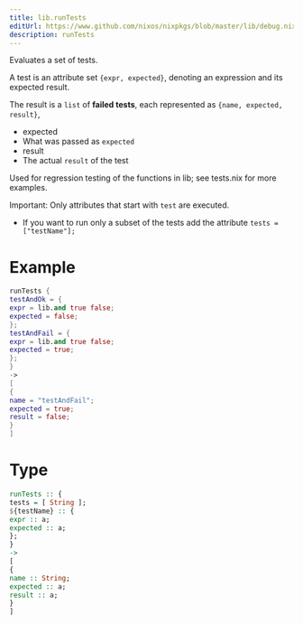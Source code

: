 ```yaml
---
title: lib.runTests
editUrl: https://www.github.com/nixos/nixpkgs/blob/master/lib/debug.nix#L289C5
description: runTests
---
```


Evaluates a set of tests.

A test is an attribute set `{expr, expected}`,
denoting an expression and its expected result.

The result is a `list` of __failed tests__, each represented as
`{name, expected, result}`,

- expected
- What was passed as `expected`
- result
- The actual `result` of the test

Used for regression testing of the functions in lib; see
tests.nix for more examples.

Important: Only attributes that start with `test` are executed.

- If you want to run only a subset of the tests add the attribute `tests = ["testName"];`

# Example

```nix
runTests {
testAndOk = {
expr = lib.and true false;
expected = false;
};
testAndFail = {
expr = lib.and true false;
expected = true;
};
}
->
[
{
name = "testAndFail";
expected = true;
result = false;
}
]
```

# Type

```haskell
runTests :: {
tests = [ String ];
${testName} :: {
expr :: a;
expected :: a;
};
}
->
[
{
name :: String;
expected :: a;
result :: a;
}
]
```
